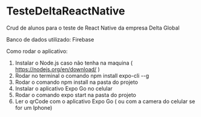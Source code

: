 # TesteDeltaReactNative
Crud de alunos para o teste de React Native da empresa Delta Global

Banco de dados utilizado: Firebase

Como rodar o aplicativo: 

1. Instalar o Node.js caso não tenha na maquina ( https://nodejs.org/en/download/ )
2. Rodar no terminal o comando npm install expo-cli --g
3. Rodar o comando npm install na pasta do projeto
4. Instalar o aplicativo Expo Go no celular
5. Rodar o comando expo start na pasta do projeto
6. Ler o qrCode com o aplicativo Expo Go ( ou com a camera do celular se for um Iphone)
